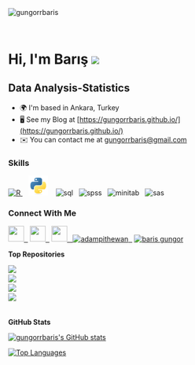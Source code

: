 <p> <img align="center" src="https://github.com/gungorrbaris/gungorrbaris/blob/main/data-everywhere-data.gif" alt="gungorrbaris" height="300" width="600" /></p>
<br>

Hi, I'm Barış ![](https://user-images.githubusercontent.com/18350557/176309783-0785949b-9127-417c-8b55-ab5a4333674e.gif)
=============================================================================================================================
Data Analysis-Statistics
------------------------


*   🌍  I'm based in Ankara, Turkey
*   🖥️  See my Blog at [https://gungorrbaris.github.io/](https://gungorrbaris.github.io/)
*   ✉️  You can contact me at [gungorrbaris@gmail.com](mailto:gungorrbaris@gmail.com)

### Skills 
<p align="left">
 <a href="https://www.r-project.org/" target="_blank" rel="noreferrer"> <img
      src="https://www.r-project.org/Rlogo.png"
      alt="R" width="40" height="40" /> </a> <a target="_blank" rel="noreferrer"> &#160;&#160;
    <img src="https://raw.githubusercontent.com/devicons/devicon/master/icons/python/python-original.svg" alt="python"
      width="40" height="40" /> &#160;&#160;
      <img src="https://user-images.githubusercontent.com/29695545/46472992-89ea3300-c7e7-11e8-95bb-b47507b6f6cb.jpg" alt="sql"
      width="80" height="40" />&#160;&#160;
    <img src="https://img.utdstc.com/icon/b26/4ba/b264ba409e402f7b4c5300e12a10f3bf93855836363b1cd6845f11c7d9175d12:200" alt="spss"
      width="40" height="40" />&#160;&#160;
   <img src="https://bilisimkitabi.com/portal/upload/post/61a7b1c6f3d02_7-minitab.jpg" alt="minitab"
      width="80" height="40" />&#160;&#160;
   <img src="https://upload.wikimedia.org/wikipedia/commons/1/10/SAS_logo_horiz.svg" alt="sas"
      width="80" height="40" />
<br>
</p>
                    

### Connect With Me
                  
 <p align="left"> <a href="https://www.github.com/gungorrbaris" target="_blank" rel="noreferrer"><img src="https://raw.githubusercontent.com/danielcranney/readme-generator/main/public/icons/socials/github.svg" width="32" height="32" />&#160;&#160;</a> <a href="https://www.linkedin.com/in/baris/gungor" target="_blank" rel="noreferrer"><img src="https://raw.githubusercontent.com/danielcranney/readme-generator/main/public/icons/socials/linkedin.svg" width="32" height="32" />&#160;&#160;</a> <a href="https://www.twitter.com/gungorrbaris" target="_blank" rel="noreferrer"><img src="https://raw.githubusercontent.com/danielcranney/readme-generator/main/public/icons/socials/twitter.svg" width="32" height="32" />&#160;&#160; </a> 
  <a href="https://www.kaggle.com/gungorrbaris" target="blank"><img 
      src="https://www.kaggle.com/static/images/site-logo.svg"
      alt="adampithewan" height="32" width="32" />&#160;&#160;</a>
 <a href="https://discord.com/users/782537713995481088" target="blank"><img
      src="https://www.svgrepo.com/show/353655/discord-icon.svg"
      alt="baris gungor" height="32" width="32" /></a>
</p>

<b>Top Repositories</b>

<div width="100%" align="leftr"><a href="https://github.com/gungorrbaris/TR-categorical.data.analysis.SURVEY-R "><img  src="https://github-readme-stats.vercel.app/api/pin/?username=gungorrbaris&repo=TR-categorical.data.analysis.SURVEY-R&theme=onedark" /></a><br /><a href="https://github.com/gungorrbaris/TR-time.series.analysis-R ""><img src="https://github-readme-stats.vercel.app/api/pin/?username=gungorrbaris&repo=TR-time.series.analysis-R&theme=onedark" /></a></div>
<div width="100%" align="left"><a href="https://github.com/gungorrbaris/TR-regression-analysis-R " ><img  src="https://github-readme-stats.vercel.app/api/pin/?username=gungorrbaris&repo=TR-regression-analysis-R&theme=onedark" /></a><br /><a href="https://github.com/gungorrbaris/TR-nonparametric.statistics-R""><img   src="https://github-readme-stats.vercel.app/api/pin/?username=gungorrbaris&repo=TR-nonparametric.statistics-R&theme=onedark" /></a> </div>

<br />
</p>




<b>GitHub Stats</b>

<a href="http://www.github.com/gungorrbaris"><img src="https://github-readme-stats.vercel.app/api?username=gungorrbaris&show_icons=true&hide=&count_private=true&title_color=0891b2&text_color=ffffff&icon_color=0891b2&bg_color=1c1917&hide_border=true&show_icons=true" alt="gungorrbaris's GitHub stats" /></a>

<a href="https://github.com/gungorrbaris" align="left"><img src="https://github-readme-stats.vercel.app/api/top-langs/?username=gungorrbaris&langs_count=10&title_color=0891b2&text_color=ffffff&icon_color=0891b2&bg_color=1c1917&hide_border=true&locale=en&custom_title=Top%20%Languages" alt="Top Languages" /></a>



